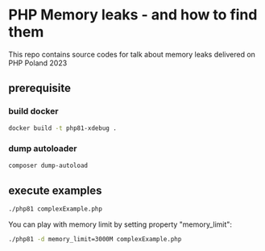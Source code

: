 # PHP Memory leaks - and how to find them
This repo contains source codes for talk about memory leaks delivered on PHP Poland 2023


## prerequisite

### build docker
```bash
docker build -t php81-xdebug .
```

### dump autoloader
```bash
composer dump-autoload
```


## execute examples


```bash
./php81 complexExample.php
```

You can play with memory limit by setting property "memory_limit":
```bash
./php81 -d memory_limit=3000M complexExample.php
```

